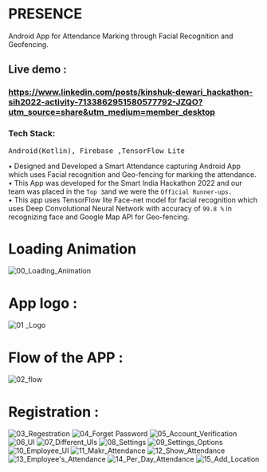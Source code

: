 # PRESENCE
Android App for Attendance Marking through Facial Recognition and Geofencing. <br>
## Live demo : 
### https://www.linkedin.com/posts/kinshuk-dewari_hackathon-sih2022-activity-7133862951580577792-JZQO?utm_source=share&utm_medium=member_desktop
### Tech Stack:
<pre>Android(Kotlin), Firebase ,TensorFlow Lite </pre>
• Designed and Developed a Smart Attendance capturing Android App which
uses Facial recognition and Geo-fencing for marking the attendance.<br>
• This App was developed for the Smart India Hackathon 2022 and our team
was placed in the `Top 3`and we were the `Official Runner-ups.`<br>
• This app uses TensorFlow lite Face-net model for facial recognition which uses
Deep Convolutional Neural Network with accuracy of `99.8 %` in
recognizing face and Google Map API for Geo-fencing.<br> <h1>Loading Animation</h1>

![00_Loading_Animation](https://github.com/KINSHUK69/PRESENCE/assets/71977053/db828892-12c0-4de5-b034-27126c6c82af)

<h1>App logo : </h1>

![01 _Logo](https://github.com/KINSHUK69/PRESENCE/assets/71977053/146d7c35-b841-485f-96fe-80ff401b0de7)


<h1>Flow of the APP : </h1>

![02_flow](https://github.com/KINSHUK69/PRESENCE/assets/71977053/3f18e90a-e887-47d5-b904-205d7057a78d)

<h1>Registration : </h1>

![03_Regestration](https://github.com/KINSHUK69/PRESENCE/assets/71977053/93249e91-106b-4671-aa03-13ce68547897)
![04_Forget Password](https://github.com/KINSHUK69/PRESENCE/assets/71977053/7274313c-b2b2-419b-9ad0-27c641906e7c)
![05_Account_Verification](https://github.com/KINSHUK69/PRESENCE/assets/71977053/490727ab-02e4-41f1-bddc-0d0ec53b1754)
![06_UI](https://github.com/KINSHUK69/PRESENCE/assets/71977053/f6598a82-2143-4016-ae25-f13d5fff7fda)
![07_Different_UIs](https://github.com/KINSHUK69/PRESENCE/assets/71977053/3ae16102-3939-4f7e-a85f-6efcd2d2d383)
![08_Settings](https://github.com/KINSHUK69/PRESENCE/assets/71977053/13bfc3a0-4879-4c2e-b717-b952b7f0af84)
![09_Settings_Options](https://github.com/KINSHUK69/PRESENCE/assets/71977053/4e0ea32f-9516-4c17-9e52-dc41cef92d8f)
![10_Employee_UI](https://github.com/KINSHUK69/PRESENCE/assets/71977053/6e7d60c0-e0a4-4fe8-92e6-4932b7d0a7e2)
![11_Makr_Attendance](https://github.com/KINSHUK69/PRESENCE/assets/71977053/7a5eb7fd-9af7-4d03-98fd-283a68250b0a)
![12_Show_Attendance](https://github.com/KINSHUK69/PRESENCE/assets/71977053/ca984f37-8f6b-4fa4-8d7f-f0cab8b1f213)
![13_Employee's_Attendance](https://github.com/KINSHUK69/PRESENCE/assets/71977053/7f2e6d5d-bf43-4d86-9ea2-b66a05659496)
![14_Per_Day_Attendance](https://github.com/KINSHUK69/PRESENCE/assets/71977053/7e71e817-0776-4511-b0d4-8db12c5f9cca)
![15_Add_Location](https://github.com/KINSHUK69/PRESENCE/assets/71977053/02e7b1e0-0b12-48bd-a694-8e233cbbb66d)
